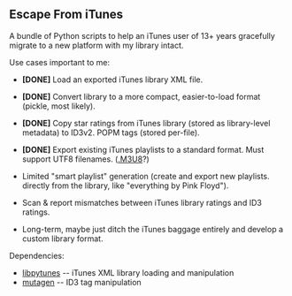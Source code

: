 Escape From iTunes
------------------

A bundle of Python scripts to help an iTunes user of 13+ years
gracefully migrate to a new platform with my library intact.

Use cases important to me:

- **[DONE]** Load an exported iTunes library XML file.
- **[DONE]** Convert library to a more compact, easier-to-load format (pickle, most likely).
- **[DONE]** Copy star ratings from iTunes library (stored as library-level metadata) to ID3v2.
  POPM tags (stored per-file).
- **[DONE]** Export existing iTunes playlists to a standard format.
  Must support UTF8 filenames. ([.M3U8](https://en.wikipedia.org/wiki/M3U)?)

- Limited "smart playlist" generation (create and export new playlists.
  directly from the library, like "everything by Pink Floyd").
- Scan & report mismatches between iTunes library ratings and ID3 ratings.
- Long-term, maybe just ditch the iTunes baggage entirely and develop a custom
  library format.

Dependencies:

- [libpytunes](https://github.com/liamks/libpytunes) -- iTunes XML library loading and manipulation
- [mutagen](https://github.com/quodlibet/mutagen) -- ID3 tag manipulation
